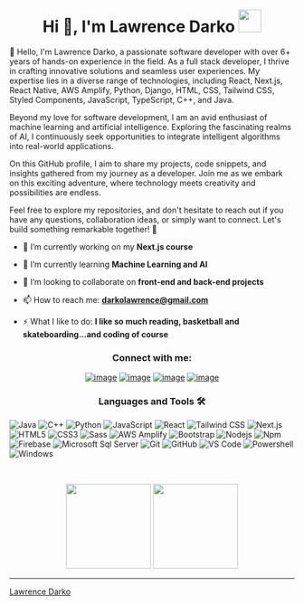 

<!--
### Hi there 👋
**LawrenceDarko/LawrenceDarko** is a ✨ _special_ ✨ repository because its `README.md` (this file) appears on your GitHub profile.

Here are some ideas to get you started:

- 🔭 I’m currently working on ...
- 🌱 I’m currently learning ...
- 👯 I’m looking to collaborate on ...
- 🤔 I’m looking for help with ...
- 💬 Ask me about ...
- 📫 How to reach me: ...
- 😄 Pronouns: ...
- ⚡ Fun fact: ...
-->

<h1 align="center">Hi 👋, I'm Lawrence Darko <img height="40" src="https://emoji.gg/assets/emoji/7333-parrotdance.gif"></h1>
<p align="left">👋 Hello, I'm Lawrence Darko, a passionate software developer with over 6+ years of hands-on experience in the field. As a full stack developer, I thrive in crafting innovative solutions and seamless user experiences. My expertise lies in a diverse range of technologies, including React, Next.js, React Native, AWS Amplify, Python, Django, HTML, CSS, Tailwind CSS, Styled Components, JavaScript, TypeScript, C++, and Java.

Beyond my love for software development, I am an avid enthusiast of machine learning and artificial intelligence. Exploring the fascinating realms of AI, I continuously seek opportunities to integrate intelligent algorithms into real-world applications.

On this GitHub profile, I aim to share my projects, code snippets, and insights gathered from my journey as a developer. Join me as we embark on this exciting adventure, where technology meets creativity and possibilities are endless.

Feel free to explore my repositories, and don't hesitate to reach out if you have any questions, collaboration ideas, or simply want to connect. Let's build something remarkable together! 🚀</p>

- 🔭 I’m currently working on my **Next.js course**

- 🌱 I’m currently learning **Machine Learning and AI**

- 👯 I’m looking to collaborate on **front-end and back-end projects**

- 📫 How to reach me: **darkolawrence@gmail.com**

- ⚡ What I like to do: **I like so much reading, basketball and skateboarding...and coding of course**

<h3 align="center">Connect with me:</h3>
<div align="center">

[![image](https://img.shields.io/badge/LinkedIn-0077B5?style=for-the-badge&logo=linkedin&logoColor=white)](https://www.linkedin.com/in/lawrence-darko-baah-113316211/)
[![image](https://img.shields.io/badge/Instagram-E4405F?style=for-the-badge&logo=instagram&logoColor=white)](https://www.instagram.com/ampem_dev/)
[![image](https://img.shields.io/badge/Twitter-1DA1F2?style=for-the-badge&logo=twitter&logoColor=white)](https://twitter.com/ampem112)
[![image](https://img.shields.io/badge/Gmail-D14836?style=for-the-badge&logo=gmail&logoColor=white)](mailto:darkolawrence@gmail.com)
  
</div>

<h3 align="center">Languages and Tools 🛠</h3> 

![Java](http://img.shields.io/badge/-Java-5B4638?style=flat-square&logo=java&logoColor=ffffff)
![C++](https://img.shields.io/badge/-C%2B%2B-00599C?style=flat-square&logo=c%2B%2B&logoColor=ffffff)
![Python](http://img.shields.io/badge/-Python-3776AB?style=flat-square&logo=python&logoColor=ffffff)
![JavaScript](https://img.shields.io/badge/-JavaScript-%23F7DF1C?style=flat-square&logo=javascript&logoColor=000000&labelColor=%23F7DF1C&color=%23FFCE5A)
![React](https://img.shields.io/badge/-React-61DAFB?style=flat-square&logo=react&logoColor=ffffff)
![Tailwind CSS](https://img.shields.io/badge/-Tailwind%20CSS-38B2AC?style=flat-square&logo=tailwind-css&logoColor=ffffff)
![Next.js](https://img.shields.io/badge/-Next.js-000000?style=flat-square&logo=next-dot-js&logoColor=ffffff)
![HTML5](https://img.shields.io/badge/-HTML5-%23E44D27?style=flat-square&logo=html5&logoColor=ffffff)
![CSS3](https://img.shields.io/badge/-CSS3-%231572B6?style=flat-square&logo=css3)
![Sass](https://img.shields.io/badge/-Sass-%23CC6699?style=flat-square&logo=sass&logoColor=ffffff)
![AWS Amplify](https://img.shields.io/badge/-AWS%20Amplify-FF9900?style=flat-square&logo=amazon-aws&logoColor=ffffff)
![Bootstrap](https://img.shields.io/badge/-Bootstrap-563D7C?style=flat-square&logo=Bootstrap)
![Nodejs](https://img.shields.io/badge/-Nodejs-339933?style=flat-square&logo=Node.js&logoColor=ffffff)
![Npm](https://img.shields.io/badge/-npm-CB3837?style=flat-square&logo=npm)
![Firebase](https://img.shields.io/badge/-Firebase-FFCA28?style=flat-square&logo=firebase&logoColor=ffffff)
![Microsoft Sql Server](https://img.shields.io/badge/-Sql%20Server-CC2927?style=flat-square&logo=microsoft-sql-server&logoColor=ffffff)
![Git](https://img.shields.io/badge/-Git-%23F05032?style=flat-square&logo=git&logoColor=%23ffffff)
![GitHub](https://img.shields.io/badge/-GitHub-181717?style=flat-square&logo=github)
![VS Code](http://img.shields.io/badge/-VS%20Code-007ACC?style=flat-square&logo=visual-studio-code&logoColor=ffffff)
![Powershell](http://img.shields.io/badge/-Powershell-5391FE?style=flat-square&logo=powershell&logoColor=ffffff)
![Windows](http://img.shields.io/badge/-Windows-0078D6?style=flat-square&logo=windows&logoColor=ffffff)

<br/>

<p align= "center">
  <img height= "150" src="https://github-readme-stats.vercel.app/api?username=LawrenceDarko&theme=react&show_icons=true&include_all_commits=true" />
  <img height= "150" src="https://github-readme-stats.vercel.app/api/top-langs/?username=LawrenceDarko&theme=react&layout=compact" />
</p>

------

[Lawrence Darko](https://github.com/LawrenceDarko)

